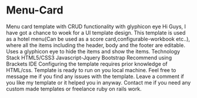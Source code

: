 # Menu-Card<br>
Menu card template with CRUD functionality with glyphicon eye
Hi Guys, I have got a chance to woek for a UI template design. 
This template is used as a hotel menu(Can be used as a score card,configurable-workbook etc..), where all the items including the header, body and the footer are editable. 
Uses a glyphicon eye to hide the items and show the items.
Technology Stack
HTML5/CSS3
Javascript-Jquery
Bootstrap
Recommend using Brackets IDE
Configuring the template requires prior knowledge of HTML/css. Template is ready to run on you local machine.
Feel free to message me if you find any issues with the template.
Leave a comment if you like my template or it helped you in anyway. 
Contact me if you need any custom made templates or freelance ruby on rails work.
